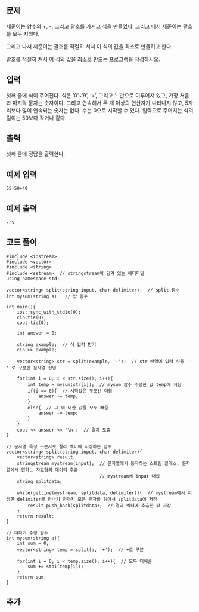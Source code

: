 ## 문제 
세준이는 양수와 +, -, 그리고 괄호를 가지고 식을 만들었다. 그리고 나서 세준이는 괄호를 모두 지웠다.

그리고 나서 세준이는 괄호를 적절히 쳐서 이 식의 값을 최소로 만들려고 한다.

괄호를 적절히 쳐서 이 식의 값을 최소로 만드는 프로그램을 작성하시오.
## 입력
첫째 줄에 식이 주어진다. 식은 ‘0’~‘9’, ‘+’, 그리고 ‘-’만으로 이루어져 있고, 가장 처음과 마지막 문자는 숫자이다. 그리고 연속해서 두 개 이상의 연산자가 나타나지 않고, 5자리보다 많이 연속되는 숫자는 없다. 수는 0으로 시작할 수 있다. 입력으로 주어지는 식의 길이는 50보다 작거나 같다.
## 출력
첫째 줄에 정답을 출력한다.


## 예제 입력 
```
55-50+40
```

## 예제 출력  
```
-35
```
## 코드 풀이
```
#include <iostream>
#include <vector>
#include <string>
#include <sstream>  // stringstream이 담겨 있는 헤더파일
using namespace std;

vector<string> split(string input, char delimiter);  // split 함수
int mysum(string a);  // 합 함수

int main(){
    ios::sync_with_stdio(0);
    cin.tie(0);
    cout.tie(0);
    
    int answer = 0;
    
    string example;  // 식 입력 받기
    cin >> example;
    
    vector<string> str = split(example, '-');  // str 배열에 입력 식을 '-' 로 구분한 문자열 삽입
    
    for(int i = 0; i < str.size(); i++){
        int temp = mysum(str[i]);  // mysum 함수 수행한 값 temp에 저장
        if(i == 0){  // 시작값은 무조건 더함
            answer += temp;
        }
        else{  // 그 외 더한 값들 모두 빼줌
            answer -= temp;
        }
    }
    cout << answer << '\n';  // 결과 도출
}

// 문자열 특정 구분자로 잘라 벡터에 저장하는 함수
vector<string> split(string input, char delimiter){
    vector<string> result;  
    stringstream mystream(input);  // 문자열에서 동작하는 스트림 클래스, 문자열에서 원하는 자료형의 데이터 추출
                                   // mystream에 input 대입    
    string splitdata;
    
    while(getline(mystream, splitdata, delimiter)){  // mystream에서 지정한 delimiter를 만나기 전까지 모든 문자를 읽어서 splitdata에 저장
        result.push_back(splitdata);  // 결과 벡터에 추출한 값 저장
    }
    return result;
}

// 더하기 수행 함수
int mysum(string a){
    int sum = 0;
    vector<string> temp = split(a, '+');  // +로 구분
    
    for(int i = 0; i < temp.size(); i++){  // 모두 더해줌
        sum += stoi(temp[i]);
    }
    return sum;
}
```
## 추가
